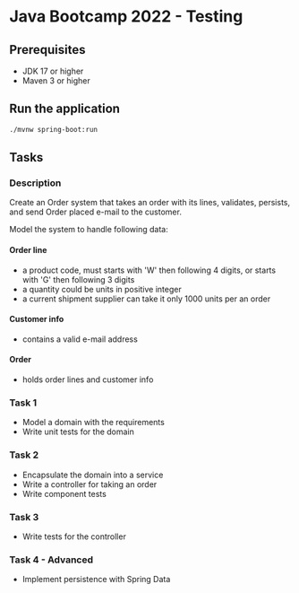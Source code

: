 # Java Bootcamp 2022 - Testing

## Prerequisites

- JDK 17 or higher
- Maven 3 or higher

## Run the application

```sh
./mvnw spring-boot:run
```

## Tasks

### Description

Create an Order system that takes an order with its lines, validates, persists, and send Order placed e-mail to the customer.

Model the system to handle following data:

#### Order line

- a product code, must starts with 'W' then following 4 digits, or starts with 'G' then following 3 digits
- a quantity could be units in positive integer
- a current shipment supplier can take it only 1000 units per an order

#### Customer info

- contains a valid e-mail address

#### Order

- holds order lines and customer info

### Task 1

- Model a domain with the requirements
- Write unit tests for the domain

### Task 2

- Encapsulate the domain into a service
- Write a controller for taking an order
- Write component tests

### Task 3

- Write tests for the controller

### Task 4 - Advanced

- Implement persistence with Spring Data
